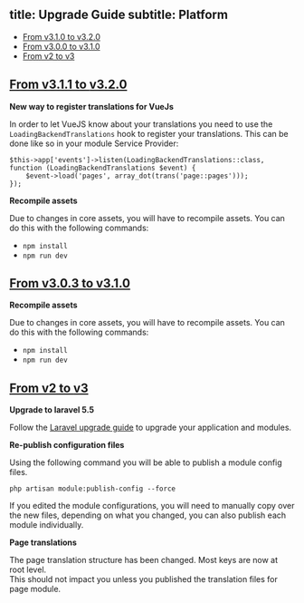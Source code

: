 title: Upgrade Guide
subtitle: Platform
-------

- [From v3.1.0 to v3.2.0](#upgrade-3.2)
- [From v3.0.0 to v3.1.0](#upgrade-3.1)
- [From v2 to v3](#upgrade-3.0)


## <a name="upgrade-3.2" class="anchor" href="#upgrade-3.2">From v3.1.1 to **v3.2.0**</a>

**New way to register translations for VueJs**

In order to let VueJS know about your translations you need to use the `LoadingBackendTranslations` hook to register your translations. This can be done like so in your module Service Provider:

```.language-php
$this->app['events']->listen(LoadingBackendTranslations::class, function (LoadingBackendTranslations $event) {
    $event->load('pages', array_dot(trans('page::pages')));
});
```


**Recompile assets**

Due to changes in core assets, you will have to recompile assets. You can do this with the following commands:

- `npm install`
- `npm run dev`


## <a name="upgrade-3.1" class="anchor" href="#upgrade-3.1">From v3.0.3 to **v3.1.0**</a>

**Recompile assets**

Due to changes in core assets, you will have to recompile assets. You can do this with the following commands:

- `npm install`
- `npm run dev`


## <a name="upgrade-3" class="anchor" href="#upgrade-3">From v2 to **v3**</a>

**Upgrade to laravel 5.5**

Follow the [Laravel upgrade guide](https://laravel.com/docs/5.5/upgrade#upgrade-5.5.0) to upgrade your application and modules.

**Re-publish configuration files**

Using the following command you will be able to publish a module config files.

``` .language-bash
php artisan module:publish-config --force
```

If you edited the module configurations, you will need to manually copy over the new files, depending on what you changed, you can also publish each module individually.

**Page translations**

The page translation structure has been changed. Most keys are now at root level. <br/>
This should not impact you unless you published the translation files for page module.

